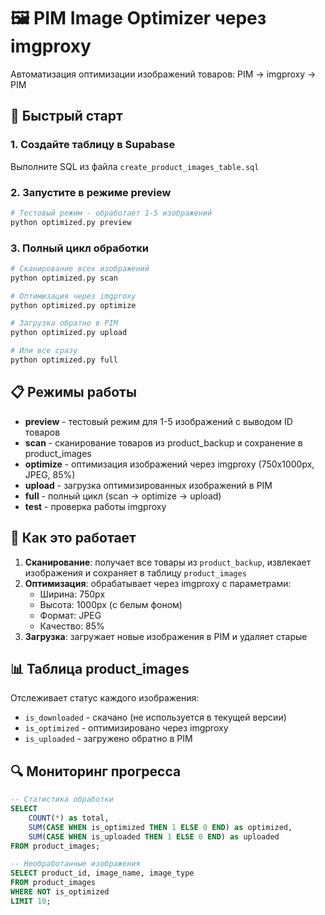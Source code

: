 # 🖼️ PIM Image Optimizer через imgproxy

Автоматизация оптимизации изображений товаров: PIM → imgproxy → PIM

## 🚀 Быстрый старт

### 1. Создайте таблицу в Supabase

Выполните SQL из файла `create_product_images_table.sql`

### 2. Запустите в режиме preview

```bash
# Тестовый режим - обработает 1-5 изображений
python optimized.py preview
```

### 3. Полный цикл обработки

```bash
# Сканирование всех изображений
python optimized.py scan

# Оптимизация через imgproxy
python optimized.py optimize

# Загрузка обратно в PIM
python optimized.py upload

# Или все сразу
python optimized.py full
```

## 📋 Режимы работы

-   **preview** - тестовый режим для 1-5 изображений с выводом ID товаров
-   **scan** - сканирование товаров из product_backup и сохранение в product_images
-   **optimize** - оптимизация изображений через imgproxy (750x1000px, JPEG, 85%)
-   **upload** - загрузка оптимизированных изображений в PIM
-   **full** - полный цикл (scan → optimize → upload)
-   **test** - проверка работы imgproxy

## 🔧 Как это работает

1. **Сканирование**: получает все товары из `product_backup`, извлекает изображения и сохраняет в таблицу `product_images`
2. **Оптимизация**: обрабатывает через imgproxy с параметрами:
    - Ширина: 750px
    - Высота: 1000px (с белым фоном)
    - Формат: JPEG
    - Качество: 85%
3. **Загрузка**: загружает новые изображения в PIM и удаляет старые

## 📊 Таблица product_images

Отслеживает статус каждого изображения:

-   `is_downloaded` - скачано (не используется в текущей версии)
-   `is_optimized` - оптимизировано через imgproxy
-   `is_uploaded` - загружено обратно в PIM

## 🔍 Мониторинг прогресса

```sql
-- Статистика обработки
SELECT
    COUNT(*) as total,
    SUM(CASE WHEN is_optimized THEN 1 ELSE 0 END) as optimized,
    SUM(CASE WHEN is_uploaded THEN 1 ELSE 0 END) as uploaded
FROM product_images;

-- Необработанные изображения
SELECT product_id, image_name, image_type
FROM product_images
WHERE NOT is_optimized
LIMIT 10;
```
